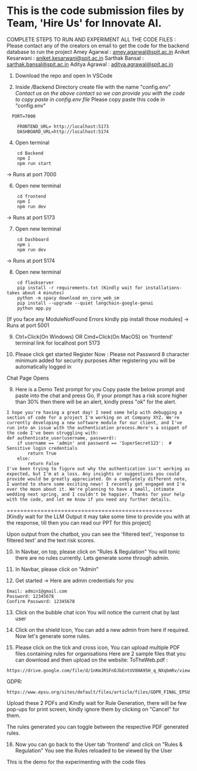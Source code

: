 This is the code submission files by Team, 'Hire Us' for Innovate AI.
====================================================================
COMPLETE STEPS TO RUN AND EXPERIMENT ALL THE CODE FILES : 
Please contact any of the creators on email to get the code for the backend database to run the project
Amey Agarwal : amey.agarwal@spit.ac.in
Aniket Kesarwani : aniket.kesarwani@spit.ac.in
Sarthak Bansal : sarthak.bansal@spit.ac.in
Aditya Agrawal : aditya.agrawal@spit.ac.in

1. Download the repo and open In VSCode

2. Inside /Backend Directory create file with the name "config.env"
*Contact us on the above contact so we can provide you with the code to copy paste in config.env file*
Please copy paste this code in "config.env" 
```
  PORT=7000

	FRONTEND_URL= http://localhost:5173
	DASHBOARD_URL=http://localhost:5174
```

4. Open terminal
```
	cd Backend 
	npm I
	npm run start
```
-> Runs at port 7000

6. Open new terminal 
```
 	cd frontend
	npm I
	npm run dev 
```
-> Runs at port 5173

7. Open new terminal 
```
	cd Dashboard 
	npm i
	npm run dev
``` 
-> Runs at port 5174

8. Open new terminal 
```
	cd flaskserver
	pip install -r requirements.txt (Kindly wait for installations- takes about 4 minutes)
	python -m spacy download en_core_web_sm
	pip install --upgrade --quiet langchain-google-genai
	python app.py 
```
[If you face any ModuleNotFound Errors kindly pip install those modules]
-> Runs at port 5001

9. Ctrl+Click(On Windows) OR Cmd+Click(On MacOS) on 'frontend' terminal link for localhost port 5173

10. Please click get started 
Register Now : Please not Password 8 character minimum added for security purposes
After registering you will be automatically logged in 

Chat Page Opens

9. Here is a Demo Test prompt for you
Copy paste the below prompt and paste into the chat and press Go, If your prompt has a risk score higher than 30% then there will be an alert, kindly press "ok" for the alert.
```
I hope you're having a great day! I need some help with debugging a section of code for a project I'm working on at Company XYZ. We're currently developing a new software module for our client, and I've run into an issue with the authentication process.Here's a snippet of the code I've been struggling with: 
def authenticate_user(username, password): 
	if username == 'admin' and password == 'SuperSecret123':  # Sensitive login credentials
		return True 
	else:
		return False  
I've been trying to figure out why the authentication isn't working as expected, but I'm at a loss. Any insights or suggestions you could provide would be greatly appreciated. On a completely different note, I wanted to share some exciting news! I recently got engaged and I'm over the moon about it. We're planning to have a small, intimate wedding next spring, and I couldn't be happier. Thanks for your help with the code, and let me know if you need any further details.
```
=================================================
[Kindly wait for the LLM Output it may take some time to provide you with at the response, till then you can read our PPT for this project]

Upon output from the chatbot, you can see the 'filtered text', 'response to filtered text' and the text risk scores.

10. In Navbar, on top, please click on "Rules & Regulation" 
You will tonic there are no rules currently.
Lets generate some through admin.

11. In Navbar, please click on "Admin"

12. Get started -> Here are admin credentials for you
```
Email: admin1@gmail.com
Password: 12345678
Confirm Password: 12345678
```

13. Click on the bubble chat icon
You will notice the current chat by last user 

14. Click on the shield Icon,
You can add a new admin from here if required.
Now let's generate some rules. 

15. Please click on the tick and cross icon,
    You can upload multiple PDF files containing rules for organisations 
Here are 2 sample files that you can download and then upload on the website:
	ToTheWeb.pdf : 
```
https://drive.google.com/file/d/1nKmJRSFnDJbEntUV8HA95H_q_NXqbmRv/view
```
GDPR: 
 ```
https://www.epsu.org/sites/default/files/article/files/GDPR_FINAL_EPSU.pdf
```

Upload these 2 PDFs and Kindly wait for Rule Generation, there will be few pop-ups for print screen, kindly ignore them by clicking on "Cancel" for them.

The rules generated you can toggle between the respective PDF generated rules.

16. Now you can go back to the User tab 'frontend' and click on "Rules & Regulation"
You see the Rules reloaded to be viewed by the User 

This is the demo for the experimenting with the code files

